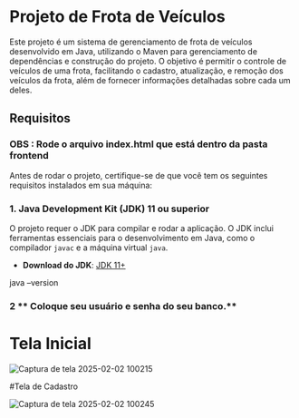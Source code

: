 # Projeto de Frota de Veículos

Este projeto é um sistema de gerenciamento de frota de veículos desenvolvido em Java, utilizando o Maven para gerenciamento de dependências e construção do projeto. O objetivo é permitir o controle de veículos de uma frota, facilitando o cadastro, atualização, e remoção dos veículos da frota, além de fornecer informações detalhadas sobre cada um deles.

## Requisitos
### **OBS : Rode o arquivo index.html que está dentro da pasta frontend**
Antes de rodar o projeto, certifique-se de que você tem os seguintes requisitos instalados em sua máquina:

### 1. **Java Development Kit (JDK) 11 ou superior**

O projeto requer o JDK para compilar e rodar a aplicação. O JDK inclui ferramentas essenciais para o desenvolvimento em Java, como o compilador `javac` e a máquina virtual `java`.

- **Download do JDK**: [JDK 11+](https://www.oracle.com/java/technologies/javase-jdk11-downloads.html)

java –version

### 2 ** Coloque seu usuário e senha do seu banco.**

# Tela Inicial

![Captura de tela 2025-02-02 100215](https://github.com/user-attachments/assets/22b96bbd-10f6-4a95-8bdb-af7a1c93b266)

#Tela de Cadastro

![Captura de tela 2025-02-02 100245](https://github.com/user-attachments/assets/08aca444-ab4c-41a8-b767-3bcbe9a9f545)
